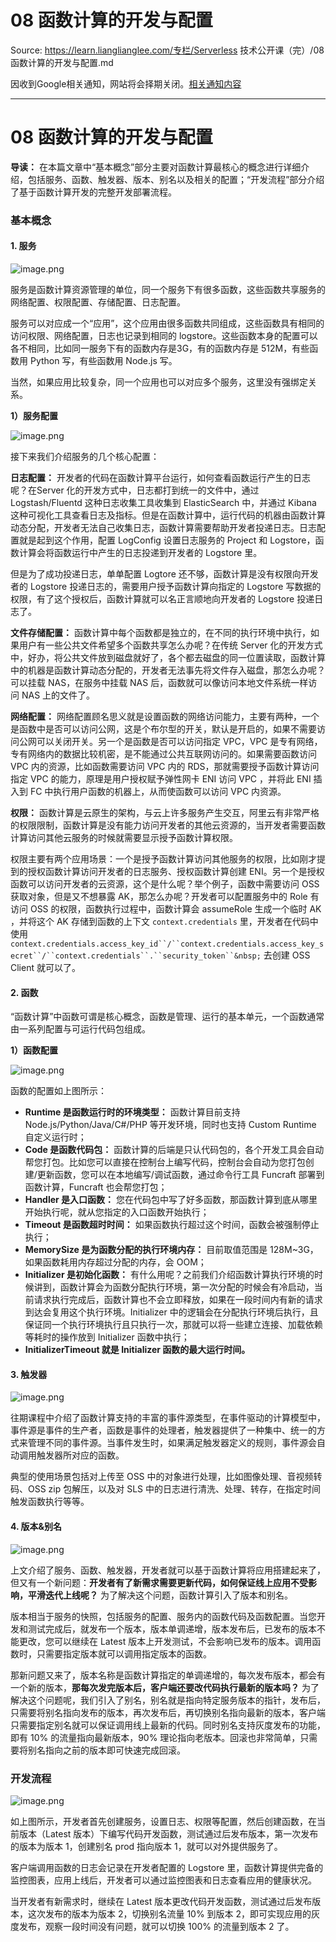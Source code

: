 # 08 函数计算的开发与配置 

Source: https://learn.lianglianglee.com/专栏/Serverless 技术公开课（完）/08 函数计算的开发与配置.md

因收到Google相关通知，网站将会择期关闭。[相关通知内容](https://lumendatabase.org/notices/44265620)

---

# 08 函数计算的开发与配置

**导读：** 在本篇文章中“基本概念”部分主要对函数计算最核心的概念进行详细介绍，包括服务、函数、触发器、版本、别名以及相关的配置；“开发流程”部分介绍了基于函数计算开发的完整开发部署流程。

### 基本概念

#### 1. 服务

![image.png](assets/2020-08-10-091917.png)

服务是函数计算资源管理的单位，同一个服务下有很多函数，这些函数共享服务的网络配置、权限配置、存储配置、日志配置。

服务可以对应成一个“应用”，这个应用由很多函数共同组成，这些函数具有相同的访问权限、网络配置，日志也记录到相同的 logstore。这些函数本身的配置可以各不相同，比如同一服务下有的函数内存是3G，有的函数内存是 512M，有些函数用 Python 写，有些函数用 Node.js 写。

当然，如果应用比较复杂，同一个应用也可以对应多个服务，这里没有强绑定关系。

**1）服务配置**

![image.png](assets/2020-08-10-091918.png)

接下来我们介绍服务的几个核心配置：

**日志配置：** 开发者的代码在函数计算平台运行，如何查看函数运行产生的日志呢？在Server 化的开发方式中，日志都打到统一的文件中，通过 Logstash/Fluentd 这种日志收集工具收集到 ElasticSearch 中，并通过 Kibana 这种可视化工具查看日志及指标。但是在函数计算中，运行代码的机器由函数计算动态分配，开发者无法自己收集日志，函数计算需要帮助开发者投递日志。日志配置就是起到这个作用，配置 LogConfig 设置日志服务的 Project 和 Logstore，函数计算会将函数运行中产生的日志投递到开发者的 Logstore 里。

但是为了成功投递日志，单单配置 Logtore 还不够，函数计算是没有权限向开发者的 Logstore 投递日志的，需要用户授予函数计算向指定的 Logstore 写数据的权限，有了这个授权后，函数计算就可以名正言顺地向开发者的 Logstore 投递日志了。

**文件存储配置：** 函数计算中每个函数都是独立的，在不同的执行环境中执行，如果用户有一些公共文件希望多个函数共享怎么办呢？在传统 Server 化的开发方式中，好办，将公共文件放到磁盘就好了，各个都去磁盘的同一位置读取，函数计算中的机器是函数计算动态分配的，开发者无法事先将文件存入磁盘，那怎么办呢？可以挂载 NAS，在服务中挂载 NAS 后，函数就可以像访问本地文件系统一样访问 NAS 上的文件了。

**网络配置：** 网络配置顾名思义就是设置函数的网络访问能力，主要有两种，一个是函数中是否可以访问公网，这是个布尔型的开关，默认是开启的，如果不需要访问公网可以关闭开关。另一个是函数是否可以访问指定 VPC，VPC 是专有网络，专有网络内的数据比较机密，是不能通过公共互联网访问的。如果需要函数访问 VPC 内的资源，比如函数需要访问 VPC 内的 RDS，那就需要授予函数计算访问指定 VPC 的能力，原理是用户授权赋予弹性网卡 ENI 访问 VPC ，并将此 ENI 插入到 FC 中执行用户函数的机器上，从而使函数可以访问 VPC 内资源。

**权限：** 函数计算是云原生的架构，与云上许多服务产生交互，阿里云有非常严格的权限限制，函数计算是没有能力访问开发者的其他云资源的，当开发者需要函数计算访问其他云服务的时候就需要显示授予函数计算权限。

权限主要有两个应用场景：一个是授予函数计算访问其他服务的权限，比如刚才提到的授权函数计算访问开发者的日志服务、授权函数计算创建 ENI。另一个是授权函数可以访问开发者的云资源，这个是什么呢？举个例子，函数中需要访问 OSS 获取对象，但是又不想暴露 AK，那怎么办呢？开发者可以配置服务中的 Role 有访问 OSS 的权限，函数执行过程中，函数计算会 assumeRole 生成一个临时 AK ，并将这个 AK 存储到函数的上下文 `context.credentials` 里，开发者在代码中使用`context.credentials.access_key_id``/``context.credentials.access_key_secret``/``context.credentials``.``security_token``&nbsp;` 去创建 OSS Client 就可以了。

#### 2. 函数

“函数计算”中函数可谓是核心概念，函数是管理、运行的基本单元，一个函数通常由一系列配置与可运行代码包组成。

**1）函数配置**

![image.png](assets/2020-08-10-091919.png)

函数的配置如上图所示：

* **Runtime 是函数运行时的环境类型：** 函数计算目前支持 Node.js/Python/Java/C#/PHP 等开发环境，同时也支持 Custom Runtime 自定义运行时；
* **Code 是函数代码包：** 函数计算的后端是只认代码包的，各个开发工具会自动帮您打包。比如您可以直接在控制台上编写代码，控制台会自动为您打包创建/更新函数，您可以在本地编写/调试函数，通过命令行工具 Funcraft 部署到函数计算，Funcraft 也会帮您打包；
* **Handler 是入口函数：** 您在代码包中写了好多函数，那函数计算到底从哪里开始执行呢，就从您指定的入口函数开始执行；
* **Timeout 是函数超时时间：** 如果函数执行超过这个时间，函数会被强制停止执行；
* **MemorySize 是为函数分配的执行环境内存：** 目前取值范围是 128M~3G，如果函数耗用内存超过分配的内存，会 OOM；
* **Initializer 是初始化函数：** 有什么用呢？之前我们介绍函数计算执行环境的时候讲到，函数计算会为函数分配执行环境，第一次分配的时候会有冷启动，当前请求执行完成后，函数计算也不会立即释放，如果在一段时间内有新的请求到达会复用这个执行环境。Initializer 中的逻辑会在分配执行环境后执行，且保证同一个执行环境执行且只执行一次，那就可以将一些建立连接、加载依赖等耗时的操作放到 Initializer 函数中执行；
* **InitializerTimeout 就是 Initializer 函数的最大运行时间。**

#### 3. 触发器

![image.png](assets/2020-08-10-091921.png)

往期课程中介绍了函数计算支持的丰富的事件源类型，在事件驱动的计算模型中，事件源是事件的生产者，函数是事件的处理者，触发器提供了一种集中、统一的方式来管理不同的事件源。当事件发生时，如果满足触发器定义的规则，事件源会自动调用触发器所对应的函数。

典型的使用场景包括对上传至 OSS 中的对象进行处理，比如图像处理、音视频转码、OSS zip 包解压，以及对 SLS 中的日志进行清洗、处理、转存，在指定时间触发函数执行等等。

#### 4. 版本&别名

![image.png](assets/2020-08-10-91922.png)

上文介绍了服务、函数、触发器，开发者就可以基于函数计算将应用搭建起来了，但又有一个新问题：**开发者有了新需求需要更新代码，如何保证线上应用不受影响，平滑迭代上线呢？** 为了解决这个问题，函数计算引入了版本和别名。

版本相当于服务的快照，包括服务的配置、服务内的函数代码及函数配置。当您开发和测试完成后，就发布一个版本，版本单调递增，版本发布后，已发布的版本不能更改，您可以继续在 Latest 版本上开发测试，不会影响已发布的版本。调用函数时，只需要指定版本就可以调用指定版本的函数。

那新问题又来了，版本名称是函数计算指定的单调递增的，每次发布版本，都会有一个新的版本，**那每次发完版本后，客户端还要改代码执行最新的版本吗？** 为了解决这个问题呢，我们引入了别名，别名就是指向特定服务版本的指针，发布后，只需要将别名指向发布的版本，再次发布后，再切换别名指向最新的版本，客户端只需要指定别名就可以保证调用线上最新的代码。同时别名支持灰度发布的功能，即有 10% 的流量指向最新版本，90% 理论指向老版本。回滚也非常简单，只需要将别名指向之前的版本即可快速完成回滚。

### 开发流程

![image.png](assets/2020-08-10-091923.png)

如上图所示，开发者首先创建服务，设置日志、权限等配置，然后创建函数，在当前版本（Latest 版本）下编写代码开发函数，测试通过后发布版本，第一次发布的版本为版本 1，创建别名 prod 指向版本 1，就可以对外提供服务了。

客户端调用函数的日志会记录在开发者配置的 Logstore 里，函数计算提供完备的监控图表，应用上线后，开发者可以通过监控图表和日志查看应用的健康状况。

当开发者有新需求时，继续在 Latest 版本更改代码开发函数，测试通过后发布版本，这次发布的版本为版本 2，切换别名流量 10% 到版本 2，即可实现应用的灰度发布，观察一段时间没有问题，就可以切换 100% 的流量到版本 2 了。